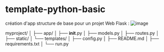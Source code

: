 # template-python-basic
création d'app structure de base pour un projet Web Flask :
![image](https://user-images.githubusercontent.com/59927623/219564193-d6b971b8-a023-4951-8df3-f0a105a0681c.png)

myproject/
│
├── app/
│   ├── __init__.py
│   ├── models.py
│   ├── routes.py
│   ├── static/
│   └── templates/
│
├── config.py
│
├── README.md
│
├── requirements.txt
│
└── run.py
